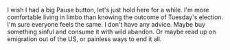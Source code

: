 I wish I had a big Pause button, let's just hold here for a while. I'm more comfortable living in limbo than knowing the outcome of Tuesday's election. I'm sure everyone feels the same. I don't have any advice. Maybe buy something sinful and consume it with wild abandon. Or maybe read up on emigration out of the US, or painless ways to end it all. 
